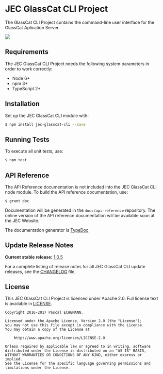 # JEC GlassCat CLI Project

The GlassCat CLI Project contains the command-line user interface for the GlassCat Aplication Server.

[![][jec-logo]][jec-url]

## Requirements

The JEC GlassCat CLI Project needs the following system parameters in order to work correctly:

- Node 6+
- npm 3+
- TypeScript 2+

## Installation

Set up the JEC GlassCat CLI module with:

```bash
$ npm install jec-glasscat-cli --save
```

## Running Tests

To execute all unit tests, use:

```bash
$ npm test
```

## API Reference

The API Reference documentation is not included into the JEC GlassCat CLI node module. To build the API reference documentation, use:

```bash
$ grunt doc
```

Documentation will be generated in the `docs/api-reference` repository.
The online version of the  API reference documentation will be available soon at the JEC Website.

The documentation generator is [TypeDoc](http://typedoc.org/)

## Update Release Notes

**Current stable release:** [1.0.5](CHANGELOG.md#jec-glasscat-cli-1.0.5)
 
For a complete listing of release notes for all JEC GlassCat CLI update releases, see the [CHANGELOG](CHANGELOG.md) file. 

## License
This JEC GlassCat CLI Project is licensed under Apache 2.0. Full license text is available in [LICENSE](LICENSE).

```
Copyright 2016-2017 Pascal ECHEMANN.

Licensed under the Apache License, Version 2.0 (the "License");
you may not use this file except in compliance with the License.
You may obtain a copy of the License at

    http://www.apache.org/licenses/LICENSE-2.0

Unless required by applicable law or agreed to in writing, software
distributed under the License is distributed on an "AS IS" BASIS,
WITHOUT WARRANTIES OR CONDITIONS OF ANY KIND, either express or implied.
See the License for the specific language governing permissions and
limitations under the License.
```

[jec-url]: https://github.com/pechemann/JEC
[jec-logo]: https://raw.githubusercontent.com/pechemann/JEC/master/assets/jec-logos/jec-logo.png